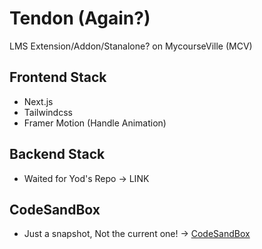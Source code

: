 # Tendon (Again?)

LMS Extension/Addon/Stanalone? on MycourseVille (MCV)

## Frontend Stack

- Next.js
- Tailwindcss
- Framer Motion (Handle Animation)

## Backend Stack

- Waited for Yod's Repo -> LINK

## CodeSandBox 

- Just a snapshot, Not the current one! -> [CodeSandBox](https://codesandbox.io/s/holy-moon-ey3ii0) 
